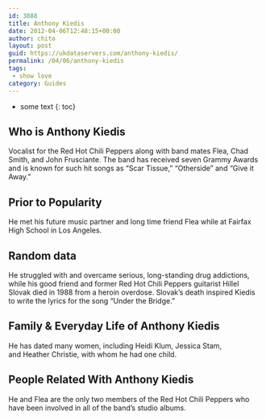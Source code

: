 ```yaml
---
id: 3888
title: Anthony Kiedis
date: 2012-04-06T12:48:15+00:00
author: chito
layout: post
guid: https://ukdataservers.com/anthony-kiedis/
permalink: /04/06/anthony-kiedis
tags:
 - show love
category: Guides
---
```


* some text
{: toc}
          
          
## Who is  Anthony Kiedis
                  
                  
                  
Vocalist for the Red Hot Chili Peppers along with band mates Flea, Chad Smith, and John Frusciante. The band has received seven Grammy Awards and is known for such hit songs as &#8220;Scar Tissue,&#8221; &#8220;Otherside&#8221; and &#8220;Give it Away.&#8221; 
                  
                
                
                
## Prior to Popularity 
                  
                  
                  
He met his future music partner and long time friend Flea while at Fairfax High School in Los Angeles.
                  
                
                
                
## Random data 
                  
                  
                  
He struggled with and overcame serious, long-standing drug addictions, while his good friend and former Red Hot Chili Peppers guitarist Hillel Slovak died in 1988 from a heroin overdose. Slovak&#8217;s death inspired Kiedis to write the lyrics for the song &#8220;Under the Bridge.&#8221;
                  
                
                
                
## Family & Everyday Life of Anthony Kiedis
                  
                  
                  
He has dated many women, including Heidi Klum, Jessica Stam, and Heather Christie, with whom he had one child.
                  
                
                
                
## People Related With  Anthony Kiedis
                  
                  
                  
He and Flea are the only two members of the Red Hot Chili Peppers who have been involved in all of the band&#8217;s studio albums.
                  
                
              
            
          
          
          
    
    
  
